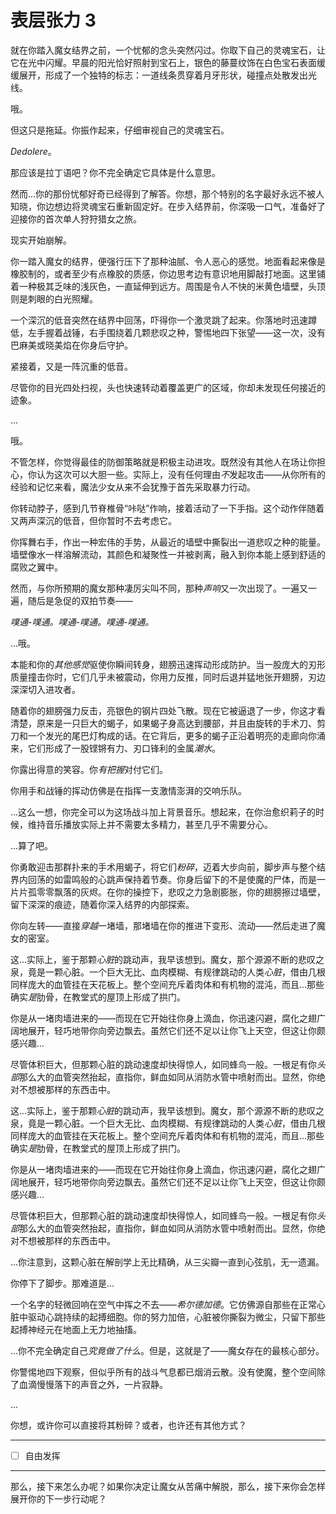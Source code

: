# 表层张力 3

就在你踏入魔女结界之前，一个忧郁的念头突然闪过。你取下自己的灵魂宝石，让它在光中闪耀。早晨的阳光恰好照射到宝石上，银色的藤蔓纹饰在白色宝石表面缓缓展开，形成了一个独特的标志：一道线条贯穿着月牙形状，碰撞点处散发出光线。

哦。

但这只是拖延。你振作起来，仔细审视自己的灵魂宝石。

*Dedolere*。

那应该是拉丁语吧？你不完全确定它具体是什么意思。

然而...你的那份忧郁好奇已经得到了解答。你想，那个特别的名字最好永远不被人知晓，你边想边将灵魂宝石重新固定好。在步入结界前，你深吸一口气，准备好了迎接你的首次单人狩狩猎女之旅。

现实开始崩解。

你一踏入魔女的结界，便强行压下了那种油腻、令人恶心的感觉。地面看起来像是橡胶制的，或者至少有点橡胶的质感，你边思考边有意识地用脚敲打地面。这里铺着一种极其乏味的浅灰色，一直延伸到远方。周围是令人不快的米黄色墙壁，头顶则是刺眼的白光照耀。

一个深沉的低音突然在结界中回荡，吓得你一个激灵跳了起来。你落地时迅速蹲低，左手握着战锤，右手围绕着几颗悲叹之种，警惕地四下张望——这一次，没有巴麻美或晓美焰在你身后守护。

紧接着，又是一阵沉重的低音。

尽管你的目光四处扫视，头也快速转动着覆盖更广的区域，你却未发现任何接近的迹象。

...

哦。

不管怎样，你觉得最佳的防御策略就是积极主动进攻。既然没有其他人在场让你担心，你认为这次可以大胆一些。实际上，没有任何理由*不*发起攻击——从你所有的经验和记忆来看，魔法少女从来不会犹豫于首先采取暴力行动。

你转动脖子，感到几节脊椎骨“咔哒”作响，接着活动了一下手指。这个动作伴随着又两声深沉的低音，但你暂时不去考虑它。

你挥舞右手，作出一种宏伟的手势，从最近的墙壁中撕裂出一道悲叹之种的能量。墙壁像水一样溶解流动，其颜色和凝聚性一并被剥离，融入到你本能上感到舒适的腐败之翼中。

然而，与你所预期的魔女那种凄厉尖叫不同，那种*声响*又一次出现了。一遍又一遍，随后是急促的双拍节奏——

*噗通-噗通。噗通-噗通。噗通-噗通。*

...哦。

本能和你的*其他感觉*驱使你瞬间转身，翅膀迅速挥动形成防护。当一股庞大的刃形质量撞击你时，它们几乎未被震动，你用力反推，同时后退并猛地张开翅膀，刃边深深切入进攻者。

随着你的翅膀强力反击，亮银色的钢片四处飞散。现在它被逼退了一步，你这才看清楚，原来是一只巨大的蝎子，如果蝎子身高达到腰部，并且由旋转的手术刀、剪刀和一个发光的尾巴灯构成的话。在它背后，更多的蝎子正沿着明亮的走廊向你涌来，它们形成了一股铿锵有力、刃口锋利的金属*潮水*。

你露出得意的笑容。你*有把握*对付它们。

你用手和战锤的挥动仿佛是在指挥一支激情澎湃的交响乐队。

...这么一想，你完全可以为这场战斗加上背景音乐。想起来，在你治愈织莉子的时候，维持音乐播放实际上并不需要太多精力，甚至几乎不需要分心。

...算了吧。

你勇敢迎击那群扑来的手术用蝎子，将它们*粉碎*，迈着大步向前，脚步声与整个结界内回荡的如雷鸣般的心跳声保持着节奏。你身后留下的不是使魔的尸体，而是一片片孤零零飘落的灰烬。在你的操控下，悲叹之力急剧膨胀，你的翅膀擦过墙壁，留下深深的痕迹，随着你深入结界的内部探索。

你向左转——直接*穿越*一堵墙，那堵墙在你的推进下变形、流动——然后走进了魔女的密室。

这...实际上，鉴于那颗*心脏*的跳动声，我早该想到。魔女，那个源源不断的悲叹之泉，竟是一颗心脏。一个巨大无比、血肉模糊、有规律跳动的人类*心脏*，借由几根同样庞大的血管挂在天花板上。整个空间充斥着肉体和有机物的混沌，而且...那些确实*是*肋骨，在教堂式的屋顶上形成了拱门。

你是从一堵肉墙进来的——而现在它开始往你身上滴血，你迅速闪避，腐化之翅广阔地展开，轻巧地带你向旁边飘去。虽然它们还不足以让你飞上天空，但这让你颇感兴趣...

尽管体积巨大，但那颗心脏的跳动速度却快得惊人，如同蜂鸟一般。一根足有你*头部*那么大的血管突然抬起，直指你，鲜血如同从消防水管中喷射而出。显然，你绝对不想被那样的东西击中。

这...实际上，鉴于那颗*心脏*的跳动声，我早该想到。魔女，那个源源不断的悲叹之泉，竟是一颗心脏。一个巨大无比、血肉模糊、有规律跳动的人类*心脏*，借由几根同样庞大的血管挂在天花板上。整个空间充斥着肉体和有机物的混沌，而且...那些确实*是*肋骨，在教堂式的屋顶上形成了拱门。

你是从一堵肉墙进来的——而现在它开始往你身上滴血，你迅速闪避，腐化之翅广阔地展开，轻巧地带你向旁边飘去。虽然它们还不足以让你飞上天空，但这让你颇感兴趣...

尽管体积巨大，但那颗心脏的跳动速度却快得惊人，如同蜂鸟一般。一根足有你*头部*那么大的血管突然抬起，直指你，鲜血如同从消防水管中喷射而出。显然，你绝对不想被那样的东西击中。

...你注意到，这颗心脏在解剖学上无比精确，从三尖瓣一直到心弦肌，无一遗漏。

你停下了脚步。那难道是...

一个名字的轻微回响在空气中挥之不去——*希尔德加德*。它仿佛源自那些在正常心脏中驱动心跳持续的起搏细胞。你的努力加倍，心脏被你撕裂为微尘，只留下那些起搏神经元在地面上无力地抽搐。

...你不完全确定自己*究竟做了什么*。但是，这就是了——魔女存在的最核心部分。

你警惕地四下观察，但似乎所有的战斗气息都已烟消云散。没有使魔，整个空间除了血滴慢慢落下的声音之外，一片寂静。

...

你想，或许你可以直接将其粉碎？或者，也许还有其他方式？

---

- [ ] 自由发挥

---

那么，接下来怎么办呢？如果你决定让魔女从苦痛中解脱，那么，接下来你会怎样展开你的下一步行动呢？
